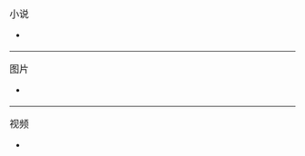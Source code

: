 <span  style="font-family: Simsun,serif; font-size: 17px; ">

小说

- 

---

图片

-

---

视频
 
-

</span>
